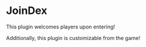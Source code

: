 # JoinDex
This plugin welcomes players upon entering!

Additionally, this plugin is customizable from the game!
